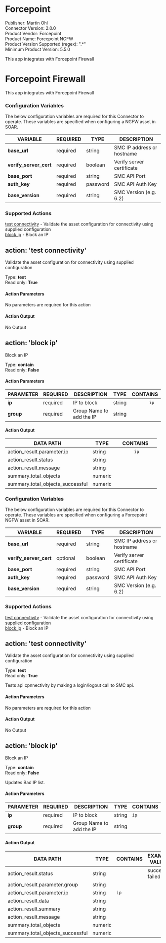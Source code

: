 [comment]: # "Auto-generated SOAR connector documentation"
# Forcepoint

Publisher: Martin Ohl  
Connector Version: 2.0.0  
Product Vendor: Forcepoint  
Product Name: Forcepoint NGFW  
Product Version Supported (regex): ".\*"  
Minimum Product Version: 5.5.0  

This app integrates with Forcepoint Firewall


# Forcepoint Firewall

This app integrates with Forcepoint Firewall

### Configuration Variables

The below configuration variables are required for this Connector to operate. These variables are
specified when configuring a NGFW asset in SOAR.

| VARIABLE               | REQUIRED | TYPE     | DESCRIPTION                |
|------------------------|----------|----------|----------------------------|
| **base_url**           | required | string   | SMC IP address or hostname |
| **verify_server_cert** | required | boolean  | Verify server certificate  |
| **base_port**          | required | string   | SMC API Port               |
| **auth_key**           | required | password | SMC API Auth Key           |
| **base_version**       | required | string   | SMC Version (e.g. 6.2)     |

### Supported Actions

[test connectivity](#action-test-connectivity) - Validate the asset configuration for connectivity
using supplied configuration  
[block ip](#action-block-ip) - Block an IP

## action: 'test connectivity'

Validate the asset configuration for connectivity using supplied configuration

Type: **test**  
Read only: **True**

#### Action Parameters

No parameters are required for this action

#### Action Output

No Output

## action: 'block ip'

Block an IP

Type: **contain**  
Read only: **False**

#### Action Parameters

| PARAMETER | REQUIRED | DESCRIPTION              | TYPE   | CONTAINS            |
|-----------|----------|--------------------------|--------|---------------------|
| **ip**    | required | IP to block              | string | `        ip       ` |
| **group** | required | Group Name to add the IP | string |                     |

#### Action Output

| DATA PATH                        | TYPE    | CONTAINS            |
|----------------------------------|---------|---------------------|
| action_result.parameter.ip       | string  | `        ip       ` |
| action_result.status             | string  |                     |
| action_result.message            | string  |                     |
| summary.total_objects            | numeric |                     |
| summary.total_objects_successful | numeric |                     |


### Configuration Variables
The below configuration variables are required for this Connector to operate.  These variables are specified when configuring a Forcepoint NGFW asset in SOAR.

VARIABLE | REQUIRED | TYPE | DESCRIPTION
-------- | -------- | ---- | -----------
**base_url** |  required  | string | SMC IP address or hostname
**verify_server_cert** |  optional  | boolean | Verify server certificate
**base_port** |  required  | string | SMC API Port
**auth_key** |  required  | password | SMC API Auth Key
**base_version** |  required  | string | SMC Version (e.g. 6.2)

### Supported Actions  
[test connectivity](#action-test-connectivity) - Validate the asset configuration for connectivity using supplied configuration  
[block ip](#action-block-ip) - Block an IP  

## action: 'test connectivity'
Validate the asset configuration for connectivity using supplied configuration

Type: **test**  
Read only: **True**

Tests api cpnnectivity by making a login/logout call to SMC api.

#### Action Parameters
No parameters are required for this action

#### Action Output
No Output  

## action: 'block ip'
Block an IP

Type: **contain**  
Read only: **False**

Updates Bad IP list.

#### Action Parameters
PARAMETER | REQUIRED | DESCRIPTION | TYPE | CONTAINS
--------- | -------- | ----------- | ---- | --------
**ip** |  required  | IP to block | string |  `ip` 
**group** |  required  | Group Name to add the IP | string | 

#### Action Output
DATA PATH | TYPE | CONTAINS | EXAMPLE VALUES
--------- | ---- | -------- | --------------
action_result.status | string |  |   success  failed 
action_result.parameter.group | string |  |  
action_result.parameter.ip | string |  `ip`  |  
action_result.data | string |  |  
action_result.summary | string |  |  
action_result.message | string |  |  
summary.total_objects | numeric |  |  
summary.total_objects_successful | numeric |  |  